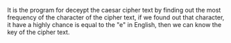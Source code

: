 It is the program for deceypt the caesar cipher text by finding out the most frequency of the character of the cipher text, if we found out that character, it have a highly chance is equal to the "e" in English, then we can know the key of the cipher text.
